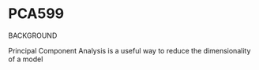 # PCA599

BACKGROUND

Principal Component Analysis is a useful way to reduce the dimensionality of a model
